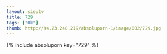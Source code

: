 ```yaml
--- 
layout: sieutv
title: 729
tags: ["0k"]
thumb: http://94.23.248.219/absoluporn-1/image/002/729.jpg
---
```

{% include absoluporn key="729" %} 
